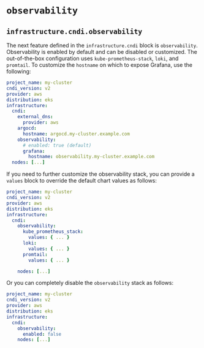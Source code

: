 # `observability`

## `infrastructure.cndi.observability`

The next feature defined in the `infrastructure.cndi` block is `observability`.
Observability is enabled by default and can be disabled or customized. The
out-of-the-box configuration uses `kube-prometheus-stack`, `loki`, and
`promtail`. To customize the `hostname` on which to expose Grafana, use the
following:

```yaml
project_name: my-cluster
cndi_version: v2
provider: aws
distribution: eks
infrastructure:
  cndi:
    external_dns:
      provider: aws
    argocd:
      hostname: argocd.my-cluster.example.com
    observability:
      # enabled: true (default)
      grafana:
        hostname: observability.my-cluster.example.com
  nodes: [...]
```

If you need to further customize the observability stack, you can provide a
`values` block to override the default chart values as follows:

```yaml
project_name: my-cluster
cndi_version: v2
provider: aws
distribution: eks
infrastructure:
  cndi:
    observability:
      kube_prometheus_stack:
        values: { ... }
      loki:
        values: { ... }
      promtail:
        values: { ... }

    nodes: [...]
```

Or you can completely disable the `observability` stack as follows:

```yaml
project_name: my-cluster
cndi_version: v2
provider: aws
distribution: eks
infrastructure:
  cndi:
    observability:
      enabled: false
    nodes: [...]
```
